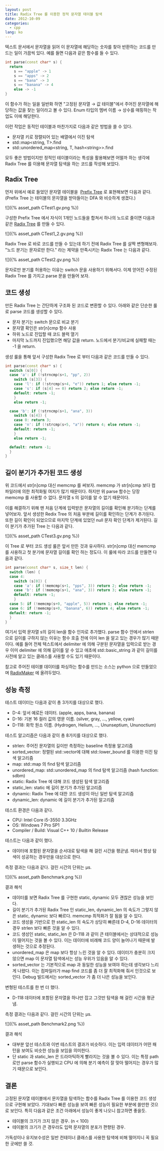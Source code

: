 ```yaml
---
layout: post
title: Radix Tree 를 이용한 정적 문자열 테이블 탐색
date: 2012-10-09
categories:
  - cpp
lang: ko
---
```


텍스트 문서에서 문자열을 읽어 이 문자열에 해당하는 숫자를 찾아 반환하는 코드를 만드는
일이 가끔씩 있다. 예를 들면 다음과 같은 함수를 들 수 있다.

```cpp
int parse(const char* s) {
  return
    s == "apple" -> 1    s == "apps" -> 2
    s == "bana" -> 3
    s == "banana" -> 4
    else -> -1
}
```

이 함수가 하는 일을 일반화 하면 "고정된 문자열 → 값 테이블"에서 주어진 문자열에
해당하는 값을 찾는 일이라고 볼 수 있다. Enum 타입의 멤버 이름 → 상수를 매핑하는
작업도 이에 해당한다.

이런 작업은 동적인 테이블과 마찬가지로 다음과 같은 방법을 쓸 수 있다.

- 문자열 키로 정렬되어 있는 배열에서 이진 탐색
- std::map&lt;string, T&gt;.find
- std::unordered_map&lt;string, T, hash&lt;string&gt;&gt;.find

모두 좋은 방법이지만 정적인 테이블이라는 특성을 활용해보면 어떨까 하는 생각에
Radix Tree 를 이용해 문자열 탐색을 하는 코드를 작성해 보았다.

## Radix Tree

먼저 위에서 예로 들었던 문자열 테이블을 
[Prefix Tree](http://en.wikipedia.org/wiki/Prefix_tree)
로 표현해보면 다음과 같다.
(Prefix Tree 는 테이블의 문자열을 받아들이는 DFA 와 비슷하게 생겼다.)

![]({% asset_path CTest1.gv.png %})

구성한 Prefix Tree 에서 자식이 1개인 노드들을 합쳐서 하나의 노드로 줄이면 다음과 같은
[Radix Tree](http://en.wikipedia.org/wiki/Radix_tree) 를 만들 수 있다.

![]({% asset_path CTest1_2.gv.png %})

Radix Tree 로 바로 코드를 만들 수 있는데 하기 전에 Radix Tree 를 살짝 변형해보자.
"노드 분기는 문자로만 한다." 라는 제약을 만족시키는 Radix Tree 는 다음과 같다.

![]({% asset_path CTest2.gv.png %})

문자로만 분기를 허용하는 이유는 switch 문을 사용하기 위해서다.
이제 얻어진 수정된 Radix Tree 를 가지고 parse 문을 만들어 보자.

## 코드 생성

만든 Radix Tree 는 간단하게 구조화 된 코드로 변환할 수 있다. 아래와 같은단순한 룰로 parse 코드를 생성할 수 있다.

- 문자 분기는 switch 문으로 비교 분기
- 문자열 확인은 str\[n\]cmp 함수 사용
- 하위 노드로 진입할 때 코드 블럭 열기
- 마지막 노드까지 진입했으면 해당 값을 return.
  노드에서 분기/비교에 실패할 때는 -1 을 return.

생성 룰을 통해 앞서 구성한 Radix Tree 로 부터 다음과 같은 코드를 만들 수 있다.

```cpp
int parse(const char* s) {
  switch (s[0]) {
  case 'a': if (!strncmp(s+1, "pp", 2))
    switch (s[3]) {
    case 'l': if (!strcmp(s+4, "e")) return 1; else return -1;
    case 's': if (s[4] == 0) return 2; else return -1;
    default: return -1;
    }
    else return -1;

  case 'b': if (!strncmp(s+1, "ana", 3))    switch (s[4]) {
    case 0: return 3;
    case 'n': if (!strcmp(s+5, "a")) return 4; else return -1;
    default: return -1;
    }
    else return -1;

  default: return -1;  }
}
```

## 길이 분기가 추가된 코드 생성

위 코드에서 str\[n\]cmp 대신 memcmp 를 써보자.
memcmp 가 str\[n\]cmp 보다 컴파일러에 의한 최적화될 여지가 많기 때문이다.
하지만 위 parse 함수는 당장 memcmp 를 사용할 수 없다.
문자열 s 의 길이를 알 수 없기 때문이다.

이를 해결하기 위해 맨 처음 단계에 입력받은 문자열의 길이를 확인해 분기하는 단계를 넣어보자.
앞서 생성한 Redix Tree 의 처음 부분에 길이를 확인하는 단계가 추가된다.
또한 길이 확인이 되었으므로 마지막 단계에 있었던 null 문자 확인 단계가 제거된다.
길이 분기가 추가된 Tree 는 다음과 같다.

![]({% asset_path CTest3.gv.png %})
이 Tree 로 부터 코드 생성 룰은 앞서 만든 것과 유사하다. str\[n\]cmp 대신
memcmp 를 사용하고 첫 분기에 문자열 길이를 확인 하는 정도다. 이 룰에
따라 코드를 만들면 다음과 같다.

```cpp
int parse(const char* s, size_t len) {
  switch (len) {
  case 4:
    switch (s[0]) {
    case 'a': if (!memcmp(s+1, "pps", 3)) return 2; else return -1;
    case 'b': if (!memcmp(s+1, "ana", 3)) return 3; else return -1;
    default: return -1;
    }
  case 5: if (!memcmp(s+0, "apple", 5)) return 1; else return -1;
  case 6: if (!memcmp(s+0, "banana", 6)) return 4; else return -1;
  default: return -1;
  }
}
```

여기서 입력 문자열 s의 길이 len을 함수 인자로 추가했다.
parse 함수 안에서 strlen 으로 길이를 구하지 않는 이유는 함수 호출 전에 이미 len 을
알고 있는 경우가 많기 때문이다.
예를 들어 전체 텍스트에서 delimiter 에 의해 구분된 문자열을 입력으로 받는 경우 이미
delimiter 에 의해 길이를 알 수 있고 애초에 std::basic_string 과 같이 길이를 사전에
알고 있는 클래스를 사용할 수도 있기 때문이다.

참고로 주어진 테이블 데이터를 파싱하는 함수를 만드는 소스는 python 으로 만들었으며
[RadixMaker](http://pastebin.com/6xyZ5qKJ) 에 올려두었다.

## 성능 측정

테스트 데이터는 다음과 같이 총 3가지를 대상으로 했다.

- D-4: 앞서 예로든 데이터. (apple, apps, bana, banana)
- D-16: 기본 16 컬러 값의 영문 이름. (silver, gray, ..., yellow, cyan)
- D-118: 화학 원소 이름.
  (Hydrogen, Helium, ..., Ununseptium, Ununoctium)

테스트 알고리즘은 다음과 같이 총 8가지를 대상으로 했다.

- strlen: 주어진 문자열의 길이만 측정하는 baseline 측정용 알고리즘
- sorted_vector: 정렬된 std::vector에 대해 std::lower_bound 를 이용한 이진 탐색 알고리즘
- map: std::map 의 find 탐색 알고리즘
- unordered_map: std::unordered_map 의 find 탐색 알고리즘 (hash function: sdbm)
- static: Radix Tree 에 대해 코드 생성된 탐색 알고리즘
- static_len: static 에 길이 분기가 추가된 알고리즘
- dynamic: Radix Tree 에 대한 코드 생성이 아닌 일반 탐색 알고리즘 
- dynamic_len: dynamic 에 길이 분기가 추가된 알고리즘

테스트 환경은 다음과 같다.
- CPU: Intel Core i5-3550 3.3GHz
- OS: Windows 7 Pro SP1
- Compiler / Build: Visual C++ 10 / Builtin Release

테스트는 다음과 같이 했다.
- 데이터에 포함된 문자열을 순서대로 탐색을 해 걸린 시간을 평균냄.
  따라서 항상 탐색이 성공하는 경우만을 대상으로 한다.

측정 결과는 다음과 같다. 걸린 시간의 단위는 µs.
![]({% asset_path Benchmark.png %})

결과 해석

- 데이터를 보면 Radix Tree 를 구현한 static, dynamic 모두 괜찮은 성능을 보인다. 
- 길이 분기가 추가된 Radix Tree 인 static_len, dynamic_len 의 속도가 그렇지 않은
  static, dynamic 보다 빠르다. memcmp 최적화가 잘 됨을 알 수 있다.
- 코드 생성을 기반으로 한 static_len 의 속도가 상당히 빠른데 D-4,
  D-16 데이터의 경우 strlen 보다 빠른 것을 알 수 있다.
- 코드 생성인 static, static_len 은 D-118 과 같이 큰 테이블에서는
  상대적으로 성능이 떨어지는 것을 볼 수 있다.
  이는 데이터에 비례해 코드 양이 늘어나기 때문에 발생하는 것으로 추정된다.
- unordered_map 은 map 보다 항상 느린 것을 알 수 있다.
  데이터가 충분히 크지 않으면 map 이 문자열 탐색에서는 성능 우위가 있음을 알 수 있다.
- sorted_vector 는 기본적으로 map 과 동일한 성능을 보여야 하는데 생각보다 느리게 나왔다.
  이는 컴파일러가 map find 코드를 좀 더 잘 최적화해 줘서 인것으로 보인다.
  Debug 빌드에서는 sorted_vector 가 좀 더 나은 성능을 보인다.

변형된 테스트를 한 번 더 했다.

- D-118 데이터에 포함된 문자열을 하나만 잡고 그것만 탐색을 해 걸린 시간을 평균냄.

측정 결과는 다음과 같다. 걸린 시간의 단위는 µs.

![]({% asset_path Benchmark2.png %})

결과 해석
-   대부분 앞선 테스트와 이번 테스트의 결과가 비슷하다. 이는 입력
    데이터가 어떤 패턴을 보여도 비슷한 성능을 보임을 의미한다.
-   단 static 과 static_len 은 드라마틱하게 빨라지는 것을 볼 수 있다.
    이는 특정 path 로만 parse 함수가 실행되고 CPU 에 의해 분기 예측이 잘
    맞아 떨어지는 경우가 많기 때문으로 보인다.

## 결론

고정된 문자열 테이블에서 문자열을 탐색하는 함수를 Radix Tree 를 이용한
코드 생성으로 구현해 보았다. 기대보다 빠른 성능을 보여 빠른 성능이
필요한 부분에 쓸만한 것으로 보인다. 특히 다음과 같은 조건 아래에서
성능이 좋게 나오니 참고하면 좋을듯.

-   테이블의 크기가 크지 않은 경우. (n &lt; 100)-   테이블의 크기가 큰 경우라도 입력 문자열의 분포가 편향된 경우.

가독성이나 유지보수성은 일반 컨테이너 클래스를 사용한 탐색에 비해
떨어지니 꼭 필요한 곳에만 쓸 것.
